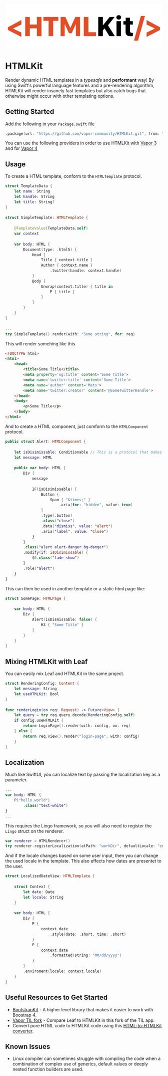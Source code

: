 <p align="center">
<img src="htmlkit.png" alt="HTMLKit logo"/>
</p>

# HTMLKit

Render dynamic HTML templates in a *typesafe* and **performant** way!
By using Swift's powerful language features and a pre-rendering algorithm, HTMLKit will render insanely fast templates but also catch bugs that otherwise might occur with other templating options.

## Getting Started

Add the following in your `Package.swift` file
```swift
.package(url: "https://github.com/vapor-community/HTMLKit.git", from: "2.0.0-beta.2"),
```

You can use the following providers in order to use HTMLKit with [Vapor 3](https://github.com/MatsMoll/htmlkit-vapor-3-provider) and for [Vapor 4](https://github.com/MatsMoll/htmlkit-vapor-provider)

## Usage

To create a HTML template, conform to the `HTMLTemplate` protocol.

```swift
struct TemplateData {
    let name: String
    let handle: String
    let title: String?
}

struct SimpleTemplate: HTMLTemplate {

    @TemplateValue(TemplateData.self)
    var context

    var body: HTML {
        Document(type: .html5) {
            Head {
                Title { context.title }
                Author { context.name }
                    .twitter(handle: context.handle)
            }
            Body {
                Unwrap(context.title) { title in
                    P { title }
                }
            }
        }
    }
}

...
try SimpleTemplate().render(with: "Some string", for: req)
```

This will render somehing like this
```html
<!DOCTYPE html>
<html>
    <head>
        <title>Some Title</title>
        <meta property='og:title' content='Some Title'>
        <meta name='twitter:title' content='Some Title'>
        <meta name='author' content='Mats'>
        <meta name='twitter:creator' content='@SomeTwitterHandle'>
    </head>
    <body>
        <p>Some Title</p>
    </body>
</html>
```

And to create a HTML component, just comform to the `HTMLComponent` protocol. 

```swift
public struct Alert: HTMLComponent {

    let isDisimissable: Conditionable // This is a protocol that makes it possible to optimize if's
    let message: HTML

    public var body: HTML {
        Div {
            message
            
            IF(isDisimissable) {
                Button {
                    Span { "&times;" }
                        .aria(for: "hidden", value: true)
                }
                .type(.button)
                .class("close")
                .data("dismiss", value: "alert")
                .aria("label", value: "Close")
            }
        }
        .class("alert alert-danger bg-danger")
        .modify(if: isDisimissable) {
            $0.class("fade show")
        }
        .role("alert")
    }
}
```
This can then be used in another template or a static html page like:
```swift
struct SomePage: HTMLPage {

    var body: HTML {
        Div {
            Alert(isDismissable: false) {
                H3 { "Some Title" }
            }
        }
    }
}
```

## Mixing HTMLKit with Leaf

You can easily mix Leaf and HTMLKit in the same project.

```swift
struct RenderingConfig: Content {
    let message: String
    let useHTMLKit: Bool
}

func renderLogin(on req: Request) -> Future<View> {
    let query = try req.query.decode(RenderingConfig.self)
    if config.useHTMLKit {
        return LoginPage().render(with: config, on: req)
    } else {
        return req.view().render("login-page", with: config)
    }
}
```

## Localization

Much like SwiftUI, you can localize text by passing the localization key as a parameter.

```swift
...
var body: HTML {
    P("hello.world")
        .class("text-white")
}
...
```
This requires the Lingo framework, so you will also need to register the `Lingo` struct on the renderer.
```swift
var renderer = HTMLRenderer()
try renderer.registerLocalization(atPath: "workDir", defaultLocale: "en")
```
And if the locale changes based on some user input, then you can change the used locale in the template.
This also effects how dates are presentet to the user.
```swift
struct LocalizedDateView: HTMLTemplate {

    struct Context {
        let date: Date
        let locale: String
    }

    var body: HTML {
        Div {
            P {
                context.date
                    .style(date: .short, time: .short)
            }
            P {
                context.date
                    .formatted(string: "MM/dd/yyyy")
            }
        }
        .enviroment(locale: context.locale)
    }
}
```

## Useful Resources to Get Started

* [BootstrapKit](https://github.com/MatsMoll/BootstrapKit) - A higher level library that makes it easier to work with Boostrap 4.
* [Vapor TIL fork](https://github.com/MatsMoll/vapor-til) - Compare Leaf to HTMLKit in this fork of the TIL app.
* Convert pure HTML code to HTMLKit code using this [HTML-to-HTMLKit converter](https://github.com/MatsMoll/HTMLKit-code-converter).

## Known Issues

* Linux compiler can sometimes struggle with compiling the code when a combination of complex use of generics, default values or deeply nested function builders are used.
